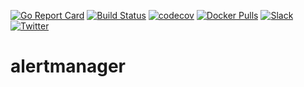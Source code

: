 [![Go Report Card](https://goreportcard.com/badge/searchlight.dev/alertmanager)](https://goreportcard.com/report/searchlight.dev/alertmanager)
[![Build Status](https://github.com/searchlight/alertmanager/workflows/CI/badge.svg)](https://github.com/searchlight/alertmanager/actions?workflow=CI)
[![codecov](https://codecov.io/gh/searchlight/alertmanager/branch/master/graph/badge.svg)](https://codecov.io/gh/searchlight/alertmanager)
[![Docker Pulls](https://img.shields.io/docker/pulls/searchlight/alertmanager.svg)](https://hub.docker.com/r/searchlight/alertmanager/)
[![Slack](https://slack.appscode.com/badge.svg)](https://slack.appscode.com)
[![Twitter](https://img.shields.io/twitter/follow/appscodehq.svg?style=social&logo=twitter&label=Follow)](https://twitter.com/intent/follow?screen_name=AppsCodeHQ)

# alertmanager
